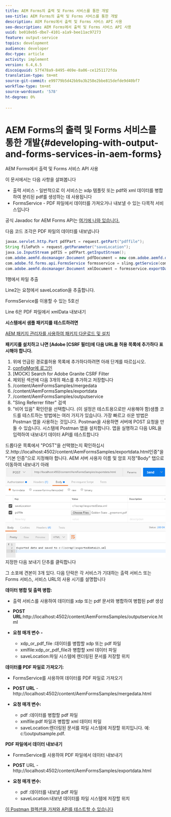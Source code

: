 ```yaml
---
title: AEM Forms의 출력 및 Forms 서비스를 통한 개발
seo-title: AEM Forms의 출력 및 Forms 서비스를 통한 개발
description: AEM Forms에서 출력 및 Forms 서비스 API 사용
seo-description: AEM Forms에서 출력 및 Forms 서비스 API 사용
uuid: be018eb5-dbe7-4101-a1a9-bee11ac97273
feature: output-service
topics: development
audience: developer
doc-type: article
activity: implement
version: 6.4,6.5
discoiquuid: 57f478a9-8495-469e-8a06-ce1251172fda
translation-type: tm+mt
source-git-commit: e99779b5d42bb9a3b258e2bbe815defde9d40bf7
workflow-type: tm+mt
source-wordcount: '578'
ht-degree: 0%

---
```



# AEM Forms의 출력 및 Forms 서비스를 통한 개발{#developing-with-output-and-forms-services-in-aem-forms}

AEM Forms에서 출력 및 Forms 서비스 API 사용

이 문서에서는 다음 사항을 살펴봅니다

* 출력 서비스 - 일반적으로 이 서비스는 xdp 템플릿 또는 pdf와 xml 데이터를 병합하여 분리된 pdf를 생성하는 데 사용됩니다
* FormsService - PDF 파일에서 데이터를 가져오거나 내보낼 수 있는 다목적 서비스입니다

공식 Javadoc for AEM Forms API는 [여기에 나와 있습니다.](https://helpx.adobe.com/aem-forms/6/javadocs/com/adobe/fd/output/api/package-summary.html)

다음 코드 조각은 PDF 파일의 데이터를 내보냅니다

```java
javax.servlet.http.Part pdfPart = request.getPart("pdffile");
String filePath = request.getParameter("saveLocation");
java.io.InputStream pdfIS = pdfPart.getInputStream();
com.adobe.aemfd.docmanager.Document pdfDocument = new com.adobe.aemfd.docmanager.Document(pdfIS);
com.adobe.fd.forms.api.FormsService formsservice = sling.getService(com.adobe.fd.forms.api.FormsService.class);
com.adobe.aemfd.docmanager.Document xmlDocument = formsservice.exportData(pdfDocument,com.adobe.fd.forms.api.DataFormat.Auto);
```

1행에서 파일 추출

Line2는 요청에서 saveLocation을 추출합니다.

FormsService를 이용할 수 있는 5호선

Line 6은 PDF 파일에서 xmlData 내보내기

**시스템에서 샘플 패키지를 테스트하려면**

[AEM 패키지 관리자를 사용하여 패키지 다운로드 및 설치](assets/outputandformsservice.zip)




**패키지를 설치하고 나면 [Adobe [CSRF 필터]에 다음 URL을 허용 목록에 추가하다 표시해야 합니다.**

1. 위에 언급된 경로를허용 목록에 추가하다하려면 아래 단계를 따르십시오.
1. [configMgr에 로그인](http://localhost:4502/system/console/configMgr)
1. [MOCK] Search for Adobe Granite CSRF Filter
1. 제외된 섹션에 다음 3개의 패스를 추가하고 저장합니다
1. /content/AemFormsSamples/mergedata
1. /content/AemFormsSamples/exportdata
1. /content/AemFormsSamples/outputservice
1. &quot;Sling Referrer filter&quot; 검색
1. &quot;비어 있음&quot; 확인란을 선택합니다. (이 설정은 테스트용으로만 사용해야 함)샘플 코드를 테스트하는 방법에는 여러 가지가 있습니다. 가장 빠르고 쉬운 방법은 Postman 앱을 사용하는 것입니다. Postman을 사용하면 서버에 POST 요청을 만들 수 있습니다. 시스템에 Postman 앱을 설치합니다.
앱을 실행하고 다음 URL을 입력하여 내보내기 데이터 API를 테스트합니다

드롭다운 목록에서 &quot;POST&quot;을 선택했는지 확인하십시오.http://localhost:4502/content/AemFormsSamples/exportdata.html인증&quot;을 &quot;기본 인증&quot;으로 지정해야 합니다. AEM 서버 사용자 이름 및 암호 지정&quot;Body&quot; 탭으로 이동하여 내보내기 아래![이미지에 표시된 대로 요청 매개 변수를](assets/postexport.png)지정한 다음 보내기 단추를 클릭합니다

그 소포에 견본이 3개 있다. 다음 단락은 각 서비스가 기대하는 출력 서비스 또는 Forms 서비스, 서비스 URL의 사용 시기를 설명합니다

**데이터 병합 및 출력 병합:**

* 출력 서비스를 사용하여 데이터를 xdp 또는 pdf 문서와 병합하여 병합된 pdf 생성
* **POST URL**:http://localhost:4502/content/AemFormsSamples/outputservice.html
* **요청 매개 변수 -**

   * xdp_or_pdf_file :데이터를 병합할 xdp 또는 pdf 파일
   * xmlfile:xdp_or_pdf_file과 병합할 xml 데이터 파일
   * saveLocation:파일 시스템에 렌더링된 문서를 저장할 위치

**데이터를 PDF 파일로 가져오기:**
* FormsService를 사용하여 데이터를 PDF 파일로 가져오기
* **POST URL** - http://localhost:4502/content/AemFormsSamples/mergedata.html
* **요청 매개 변수:**

   * pdf :데이터를 병합할 pdf 파일
   * xmlfile:pdf 파일과 병합할 xml 데이터 파일
   * saveLocation:렌더링된 문서를 파일 시스템에 저장할 위치입니다. 예: c:\\\outputsample.pdf.

**PDF 파일에서 데이터 내보내기**
* FormsService를 사용하여 PDF 파일에서 데이터 내보내기
* **POST** URL - http://localhost:4502/content/AemFormsSamples/exportdata.html
* **요청 매개 변수:**

   * pdf :데이터를 내보낼 pdf 파일
   * saveLocation:내보낸 데이터를 파일 시스템에 저장할 위치

[이 Postman 컬렉션을 가져와 API를 테스트할 수 있습니다](assets/document-services-postman-collection.json)

